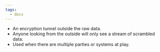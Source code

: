 ```yaml
---
tags:
  - docs
---
```

-   An encryption tunnel outside the raw data.
-   Anyone looking from the outside will only see a stream of scrambled data.
-   Used when there are multiple parties or systems at play.

